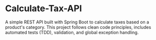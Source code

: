 # Calculate-Tax-API
A simple REST API built with Spring Boot to calculate taxes based on a product's category. This project follows clean code principles, includes automated tests (TDD), validation, and global exception handling.
